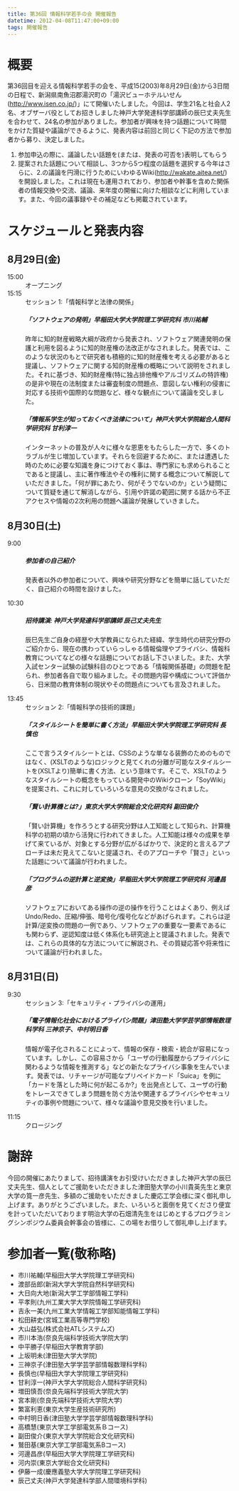 ```yaml
---
title: 第36回 情報科学若手の会 開催報告
datetime: 2012-04-08T11:47:00+09:00
tags: 開催報告
---
```


<div class="entry_body">

# 概要

第36回目を迎える情報科学若手の会を、平成15(2003)年8月29日(金)から3日間の日程で、新潟県南魚沼郡湯沢町の「湯沢ビューホテルいせん(http://www.isen.co.jp/)」にて開催いたしました。今回は、学生21名と社会人2名、オブザーバ役としてお招きしました神戸大学発達科学部講師の辰巳丈夫先生を合わせて、24名の参加がありました。参加者が興味を持つ話題について時間をかけた質疑や議論ができるように、発表内容は前回と同じく下記の方法で参加者から募り、決定しました。

1. 参加申込の際に、議論したい話題を(または、発表の可否を)表明してもらう
2. 提案された話題について相談し、3つから5つ程度の話題を選択する今年はさらに、2\.の議論を円滑に行うためにいわゆるWiki(http://wakate.aitea.net/)を開設しました。これは現在も運用されており、参加者や幹事を含めた関係者の情報交換や交流、議論、来年度の開催に向けた相談などに利用しています。また、今回の議事録やその補足なども掲載されています。

# スケジュールと発表内容

## 8月29日(金)

<dl>

<dt>15:00</dt>

<dd>オープニング</dd>

<dt>15:15</dt>

<dd>セッション 1:「情報科学と法律の関係」

##### 「ソフトウェアの発明」早稲田大学大学院理工学研究科 市川祐輔

昨年に知的財産戦略大綱が政府から発表され、ソフトウェア関連発明の保護と利用を図るように知的財産権の法改正がなされました。発表では、このような状況のもとで研究者も積極的に知的財産権を考える必要があると提議し、ソフトウェアに関する知的財産権の概略について説明をされました。それに基づき、知的財産権(特に独占排他権やアルゴリズムの特許権)の是非や現在の法制度または審査制度の問題点、意図しない権利の侵害に対応する技術や国際的な問題など、様々な観点について議論を交しました。

##### 「情報系学生が知っておくべき法律について」神戸大学大学院総合人間科学研究科 甘利淳一

インターネットの普及が人々に様々な恩恵をもたらした一方で、多くのトラブルが生じ増加しています。それらを回避するために、または遭遇した時のために必要な知識を身につけておく事は、専門家にも求められることであると提議し、主に著作権法やその権利に関する概念について解説していただきました。「何が罪にあたり、何がそうでないのか」という疑問について質疑を通じて解消しながら、引用や許諾の範囲に関する話から不正アクセスや情報の2次利用の問題へ議論が発展していきました。</dd>

</dl>

## 8月30日(土)

<dl>

<dt>9:00</dt>

<dd>

##### 参加者の自己紹介

発表者以外の参加者について、興味や研究分野などを簡単に話していただく、自己紹介の時間を設けました。

</dd>

<dt>10:30</dt>

<dd>

##### 招待講演: 神戸大学発達科学部講師 辰己丈夫先生

辰巳先生ご自身の経歴や大学教員になられた経緯、学生時代の研究分野のご紹介から、現在の携わっていらっしゃる情報倫理やプライバシ、情報科教育についてなどの様々な話題についてお話し下さいました。また、大学入試センター試験の試験科目のひとつである「情報関係基礎」の問題を配られ、参加者各自で取り組みました。その問題内容や構成について評価から、日米間の教育体制の現状やその問題点についても言及されました。</dd>

<dt>13:45</dt>

<dd>セッション 2:「情報科学の技術的課題」

##### 「スタイルシートを簡単に書く方法」早稲田大学大学院理工学研究科 長慎也

ここで言うスタイルシートとは、CSSのような単なる装飾のためのものではなく、(XSLTのような)ロジックと見てくれの分離が可能なスタイルシートを(XSLTより)簡単に書く方法、という意味です。そこで、XSLTのようなスタイルシートの概念をもっている開発中のWikiクローン「SoyWiki」を提案され、これに対していろいろな意見の交換がなされました。

##### 「賢い計算機とは?」東京大学大学院総合文化研究科 副田俊介

「賢い計算機」を作ろうとする研究分野は人工知能として知られ、計算機科学の初期の頃から活発に行われてきました。人工知能は様々の成果を挙げて来ているが、対象とする分野が広がるばかりで、決定的と言えるアプローチは未だ見えてこないと提議され、そのアプローチや「賢さ」といった話題について議論が行われました。

##### 「プログラムの逆計算と逆変換」早稲田大学大学院理工学研究科 河邊昌彦

ソフトウェアにおいてある操作の逆の操作を行うことはよくあり、例えばUndo/Redo、圧縮/伸張、暗号化/復号化などがあげられます。これらは逆計算/逆変換の問題の一例であり、ソフトウェアの重要な一要素であるにも関わらず、逆認知度は低く体系化も研究途上と提議されました。発表では、これらの具体的な方法についてに解説され、その質疑応答や将来性について議論が行われました。</dd>

</dl>

## 8月31日(日)

<dl>

<dt>9:30</dt>

<dd>セッション 3:「セキュリティ・プライバシの運用」

##### 「電子情報化社会におけるプライバシ問題」津田塾大学学芸学部情報数理科学科 三神京子、中村明日香

情報が電子化されることによって、情報の保存・検索・統合が容易になっています。しかし、この容易さから「ユーザの行動履歴からプライバシに関わるような情報を推測する」などの新たなプライバシ事象を生んでいます。発表では、リチャージが可能なプリペイドカード「Suica」を例に「カードを落とした時に何が起こるか?」を出発点として、ユーザの行動をトレースできてしまう問題を防ぐ方法や関連するプライバシやセキュリティの事例や問題について、様々な議論や意見交換を行いました。</dd>

<dt>11:15</dt>

<dd>クロージング</dd>

</dl>

# 謝辞

今回の開催にあたりまして、招待講演をお引受けいただきました神戸大学の辰巳丈夫先生、個人としてご援助をいただきました津田塾大学の小川貴英先生と東京大学の筧一彦先生、多額のご援助をいただきました慶応工学会様に深く御礼申し上げます。ありがとうございました。また、いろいろと面倒を見てくださり便宜を計っていただいております明治大学の石畑清先生をはじめとするプログラミングシンポジウム委員会幹事会の皆様に、この場をお借りして御礼申し上げます。

# 参加者一覧(敬称略)

- 市川祐輔(早稲田大学大学院理工学研究科)
- 渡部岳郎(新潟大学大学院自然科学研究科)
- 大日向大地(新潟大学工学部情報工学科)
- 平孝則(九州工業大学大学院情報工学研究科)
- 吉永一美(九州工業大学情報工学部知能情報工学科)
- 松田耕史(宮城工業高等専門学校)
- 大山益弘(株式会社ATLシステムズ)
- 市川本浩(奈良先端科学技術大学院大学)
- 中平勝子(早稲田大学教育学部)
- 上坂明未(津田塾大学大学院)
- 三神京子(津田塾大学学芸学部情報数理科学科)
- 長慎也(早稲田大学大学院理工学研究科)
- 甘利淳一(神戸大学大学院総合人間科学研究科)
- 増田慎吾(奈良先端科学技術大学院大学)
- 宮本剛(奈良先端科学技術大学院大学)
- 繁富利恵(東京大学生産技術研究所)
- 中村明日香(津田塾大学学芸学部情報数理科学科)
- 高橋慧(東京大学工学部電気系Ｂコース)
- 副田俊介(東京大学大学院総合文化研究科)
- 鷲田基(東京大学工学部電気系Bコース)
- 河邊昌彦(早稲田大学大学院理工学研究科)
- 河内崇(東京大学総合文化研究科)
- 伊藤一成(慶應義塾大学大学院理工学研究科)
- 辰己丈夫(神戸大学発達科学部人間環境科学科)

</div>

